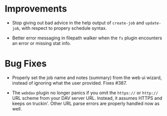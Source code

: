 # Improvements

- Stop giving out bad advice in the help output of `create-job`
  and `update-job`, with respect to propery schedule syntax.

- Better error messaging in filepath walker when the `fs` plugin
  encounters an error or missing stat info.

# Bug Fixes

- Properly set the job name and notes (summary) from the web ui
  wizard, instead of ignoring what the user provided.  Fixes #387.

- The `webdav` plugin no longer panics if you omit the `https://`
  or `http://` URL scheme from your DAV server URL.  Instead, it
  assumes HTTPS and keeps on truckin'.  Other URL parse errors are
  properly handled now as well.
